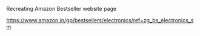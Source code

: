 Recreating Amazon Bestseller website page

https://www.amazon.in/gp/bestsellers/electronics/ref=zg_bs_electronics_sm
